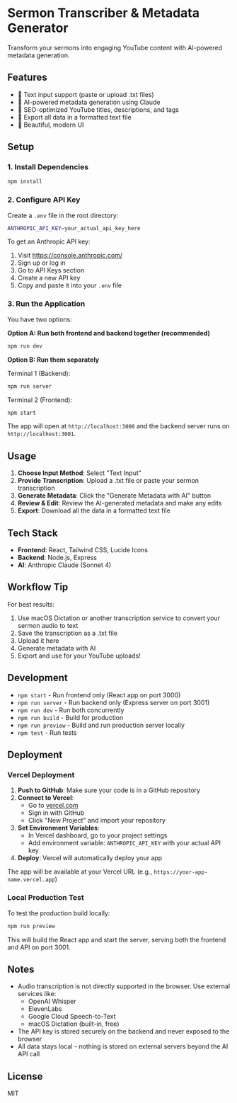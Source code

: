 # Sermon Transcriber & Metadata Generator

Transform your sermons into engaging YouTube content with AI-powered metadata generation.

## Features

- 📝 Text input support (paste or upload .txt files)
- 🤖 AI-powered metadata generation using Claude
- 🎯 SEO-optimized YouTube titles, descriptions, and tags
- 💾 Export all data in a formatted text file
- 🎨 Beautiful, modern UI

## Setup

### 1. Install Dependencies

```bash
npm install
```

### 2. Configure API Key

Create a `.env` file in the root directory:

```bash
ANTHROPIC_API_KEY=your_actual_api_key_here
```

To get an Anthropic API key:
1. Visit https://console.anthropic.com/
2. Sign up or log in
3. Go to API Keys section
4. Create a new API key
5. Copy and paste it into your `.env` file

### 3. Run the Application

You have two options:

**Option A: Run both frontend and backend together (recommended)**
```bash
npm run dev
```

**Option B: Run them separately**

Terminal 1 (Backend):
```bash
npm run server
```

Terminal 2 (Frontend):
```bash
npm start
```

The app will open at `http://localhost:3000` and the backend server runs on `http://localhost:3001`.

## Usage

1. **Choose Input Method**: Select "Text Input"
2. **Provide Transcription**: Upload a .txt file or paste your sermon transcription
3. **Generate Metadata**: Click the "Generate Metadata with AI" button
4. **Review & Edit**: Review the AI-generated metadata and make any edits
5. **Export**: Download all the data in a formatted text file

## Tech Stack

- **Frontend**: React, Tailwind CSS, Lucide Icons
- **Backend**: Node.js, Express
- **AI**: Anthropic Claude (Sonnet 4)

## Workflow Tip

For best results:
1. Use macOS Dictation or another transcription service to convert your sermon audio to text
2. Save the transcription as a .txt file
3. Upload it here
4. Generate metadata with AI
5. Export and use for your YouTube uploads!

## Development

- `npm start` - Run frontend only (React app on port 3000)
- `npm run server` - Run backend only (Express server on port 3001)
- `npm run dev` - Run both concurrently
- `npm run build` - Build for production
- `npm run preview` - Build and run production server locally
- `npm test` - Run tests

## Deployment

### Vercel Deployment

1. **Push to GitHub**: Make sure your code is in a GitHub repository
2. **Connect to Vercel**: 
   - Go to [vercel.com](https://vercel.com)
   - Sign in with GitHub
   - Click "New Project" and import your repository
3. **Set Environment Variables**:
   - In Vercel dashboard, go to your project settings
   - Add environment variable: `ANTHROPIC_API_KEY` with your actual API key
4. **Deploy**: Vercel will automatically deploy your app

The app will be available at your Vercel URL (e.g., `https://your-app-name.vercel.app`)

### Local Production Test

To test the production build locally:

```bash
npm run preview
```

This will build the React app and start the server, serving both the frontend and API on port 3001.

## Notes

- Audio transcription is not directly supported in the browser. Use external services like:
  - OpenAI Whisper
  - ElevenLabs
  - Google Cloud Speech-to-Text
  - macOS Dictation (built-in, free)
- The API key is stored securely on the backend and never exposed to the browser
- All data stays local - nothing is stored on external servers beyond the AI API call

## License

MIT
